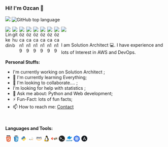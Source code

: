### Hi! I'm Ozcan 👋

![](https://visitor-badge.glitch.me/badge?page_id=ysnz.ysnz)
![GitHub top language](https://img.shields.io/github/languages/top/ysnz/ysnz-assistant?style=plastic)

<a href="https://www.linkedin.com/in/ozcan-yildiz-6154a7244/">
  <img align="left" alt="Linkedin" width="22px" src="https://cdn.jsdelivr.net/npm/simple-icons@v3/icons/linkedin.svg" />
</a>

<a href="https://ozcan19.github.io/">
  <img align="left" alt="github" width="22px" src="https://cdn.jsdelivr.net/npm/simple-icons@v3/icons/github.svg" />
</a>

<a>
  <img align="left" alt="özcan19" width="22px" src="https://cdn.jsdelivr.net/npm/simple-icons@v3/icons/codeforces.svg" />
</a>

<a>
  <img align="left" alt="özcan19" width="22px" src="https://cdn.jsdelivr.net/npm/simple-icons@v3/icons/docker.svg" />
</a>

<a>
  <img align="left" alt="özcan19" width="22px" src="https://cdn.jsdelivr.net/npm/simple-icons@v3/icons/kubernetes.svg" />
</a>

<a>
  <img align="left" alt="özcan19" width="22px" src="https://cdn.jsdelivr.net/npm/simple-icons@v3/icons/linux.svg" />
</a>

<a>
  <img align="left" alt="özcan19" width="22px" src="https://cdn.jsdelivr.net/npm/simple-icons@v3/icons/jenkins.svg" />
</a>


<a>
  <img align="left" alt="özcan19" width="22px" src="https://cdn.jsdelivr.net/npm/simple-icons@v3/icons/codechef.svg" />
<a>
  
<img width=130px align="left" src="https://github.com/ellerbrock/open-source-badges/blob/master/badges/open-source-v1/open-source-150x25.png?raw=true" />

<br>
<br>
  
  
 I am Solution Architect :computer:. I have experience and lots of Interest in AWS and DevOps. 

**Personal Stuffs:**

- I'm currently working on  Solution Architect ;
- :seedling: I'm currently learning Everything; 
- :dancers: I'm looking to collaborate.... ;
- I'm looking for help with statistics ;
- :speech_balloon: Ask me about: Python and Web development;
- :zap:️ Fun-Fact: lots of fun facts;
- :mailbox: How to reach me: [Contact](ozcanyildizlar@gmail.com)

 
<br />


**Languages and Tools:**  

<code><img height="20" src="https://raw.githubusercontent.com/github/explore/80688e429a7d4ef2fca1e82350fe8e3517d3494d/topics/html/html.png"></code>
<code><img height="20" src="https://raw.githubusercontent.com/github/explore/80688e429a7d4ef2fca1e82350fe8e3517d3494d/topics/css/css.png"></code>
<code><img height="20" src="https://raw.githubusercontent.com/github/explore/80688e429a7d4ef2fca1e82350fe8e3517d3494d/topics/python/python.png"></code>
<code><img height="20" src="https://raw.githubusercontent.com/github/explore/80688e429a7d4ef2fca1e82350fe8e3517d3494d/topics/mysql/mysql.png"></code>
<code><img height="20" src="https://raw.githubusercontent.com/github/explore/80688e429a7d4ef2fca1e82350fe8e3517d3494d/topics/aws/aws.png"></code>
<code><img height="20" src="https://raw.githubusercontent.com/github/explore/80688e429a7d4ef2fca1e82350fe8e3517d3494d/topics/linux/linux.png"></code>
<code><img height="20" src="https://raw.githubusercontent.com/github/explore/80688e429a7d4ef2fca1e82350fe8e3517d3494d/topics/git/git.png"></code>
<code><img height="20" src="https://raw.githubusercontent.com/github/explore/80688e429a7d4ef2fca1e82350fe8e3517d3494d/topics/terminal/terminal.png"></code>
<code><img height="20" src="https://raw.githubusercontent.com/github/explore/80688e429a7d4ef2fca1e82350fe8e3517d3494d/topics/docker/docker.png"></code>
<code><img height="20" src="https://raw.githubusercontent.com/github/explore/80688e429a7d4ef2fca1e82350fe8e3517d3494d/topics/kubernetes/kubernetes.png"></code>
<code><img height="20" src="https://raw.githubusercontent.com/github/explore/80688e429a7d4ef2fca1e82350fe8e3517d3494d/topics/ansible/ansible.png"></code>

<br />
  

